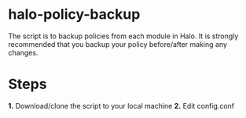 # halo-policy-backup

The script is to backup policies from each module in Halo. It is strongly recommended that you backup your policy before/after making any changes. 

# Steps 
**1.** Download/clone the script to your local machine
**2.** Edit config.conf 

